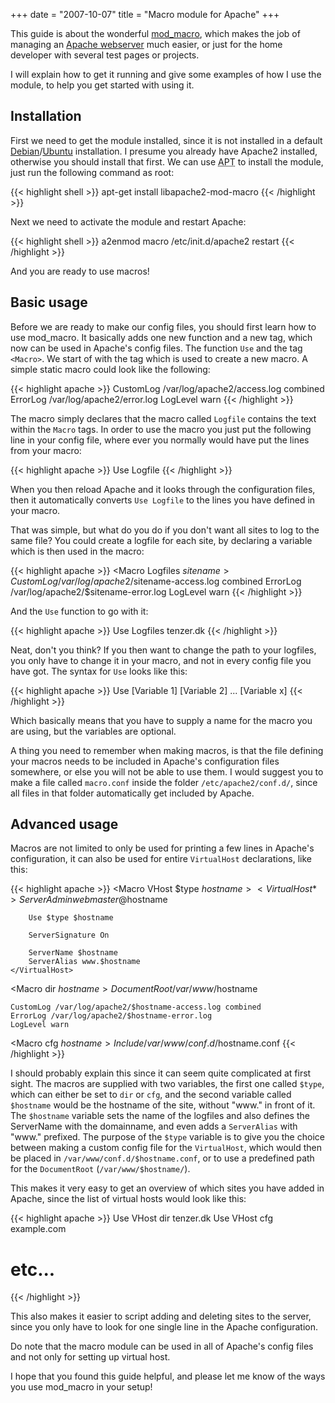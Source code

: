 +++
date = "2007-10-07"
title = "Macro module for Apache"
+++

This guide is about the wonderful [mod_macro](http://www.coelho.net/mod_macro/), which makes the job of managing an [Apache webserver](http://httpd.apache.org/) much easier, or just for the home developer with several test pages or projects.

I will explain how to get it running and give some examples of how I use the module, to help you get started with using it.

Installation
------------
First we need to get the module installed, since it is not installed in a default [Debian](https://www.debian.org/)/[Ubuntu](http://www.ubuntu.com/) installation. I presume you already have Apache2 installed, otherwise you should install that first. We can use <acronym title="Advanced Package Tool">APT</acronym> to install the module, just run the following command as root:

{{< highlight shell >}}
apt-get install libapache2-mod-macro
{{< /highlight >}}

Next we need to activate the module and restart Apache:

{{< highlight shell >}}
a2enmod macro
/etc/init.d/apache2 restart
{{< /highlight >}}

And you are ready to use macros!

Basic usage
-----------
Before we are ready to make our config files, you should first learn how to use mod_macro. It basically adds one new function and a new tag, which now can be used in Apache's config files. The function `Use` and the tag `<Macro>`. We start of with the tag which is used to create a new macro. A simple static macro could look like the following:

{{< highlight apache >}}
<Macro Logfile>
    CustomLog /var/log/apache2/access.log combined
    ErrorLog /var/log/apache2/error.log
    LogLevel warn
</Macro>
{{< /highlight >}}

The macro simply declares that the macro called `Logfile` contains the text within the `Macro` tags. In order to use the macro you just put the following line in your config file, where ever you normally would have put the lines from your macro:

{{< highlight apache >}}
Use Logfile
{{< /highlight >}}

When you then reload Apache and it looks through the configuration files, then it automatically converts `Use Logfile` to the lines you have defined in your macro.

That was simple, but what do you do if you don't want all sites to log to the same file? You could create a logfile for each site, by declaring a variable which is then used in the macro:

{{< highlight apache >}}
<Macro Logfiles $sitename>
    CustomLog /var/log/apache2/$sitename-access.log combined
    ErrorLog /var/log/apache2/$sitename-error.log
    LogLevel warn
</Macro>
{{< /highlight >}}

And the `Use` function to go with it:

{{< highlight apache >}}
Use Logfiles tenzer.dk
{{< /highlight >}}

Neat, don't you think? If you then want to change the path to your logfiles, you only have to change it in your macro, and not in every config file you have got. The syntax for `Use` looks like this:

{{< highlight apache >}}
Use <Macroname> [Variable 1] [Variable 2] ... [Variable x]
{{< /highlight >}}

Which basically means that you have to supply a name for the macro you are using, but the variables are optional.

A thing you need to remember when making macros, is that the file defining your macros needs to be included in Apache's configuration files somewhere, or else you will not be able to use them. I would suggest you to make a file called `macro.conf` inside the folder `/etc/apache2/conf.d/`, since all files in that folder automatically get included by Apache.

Advanced usage
--------------
Macros are not limited to only be used for printing a few lines in Apache's configuration, it can also be used for entire `VirtualHost` declarations, like this:

{{< highlight apache >}}
<Macro VHost $type $hostname>
    <VirtualHost *>
        ServerAdmin webmaster@$hostname

        Use $type $hostname

        ServerSignature On

        ServerName $hostname
        ServerAlias www.$hostname
    </VirtualHost>
</Macro>

<Macro dir $hostname>
    DocumentRoot /var/www/$hostname

    CustomLog /var/log/apache2/$hostname-access.log combined
    ErrorLog /var/log/apache2/$hostname-error.log
    LogLevel warn
</Macro>

<Macro cfg $hostname>
    Include /var/www/conf.d/$hostname.conf
</Macro>
{{< /highlight >}}

I should probably explain this since it can seem quite complicated at first sight. The macros are supplied with two variables, the first one called `$type`, which can either be set to `dir` or `cfg`, and the second variable called `$hostname` would be the hostname of the site, without "www." in front of it.
The `$hostname` variable sets the name of the logfiles and also defines the ServerName with the domainname, and even adds a `ServerAlias` with "www." prefixed.
The purpose of the `$type` variable is to give you the choice between making a custom config file for the `VirtualHost`, which would then be placed in `/var/www/conf.d/$hostname.conf`, or to use a predefined path for the `DocumentRoot` (`/var/www/$hostname/`).

This makes it very easy to get an overview of which sites you have added in Apache, since the list of virtual hosts would look like this:

{{< highlight apache >}}
Use VHost dir tenzer.dk
Use VHost cfg example.com
# etc...
{{< /highlight >}}

This also makes it easier to script adding and deleting sites to the server, since you only have to look for one single line in the Apache configuration.

Do note that the macro module can be used in all of Apache's config files and not only for setting up virtual host.

I hope that you found this guide helpful, and please let me know of the ways you use mod_macro in your setup!

